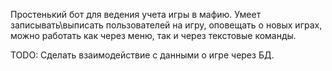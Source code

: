 Простенький бот для ведения учета игры в мафию. Умеет записывать\выписать пользователей на игру, оповещать о новых играх, можно работать как через меню, так и через текстовые команды. 

TODO:
Сделать взаимодействие с данными о игре через БД.
